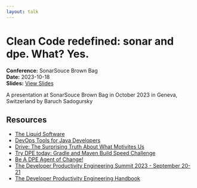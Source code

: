 ```yaml
---
layout: talk
---
```


# Clean Code redefined: sonar and dpe. What? Yes.

**Conference:** SonarSouce Brown Bag  
**Date:** 2023-10-18  
**Slides:** [View Slides](https://drive.google.com/file/d/1g7c0_TbJAo7hM5x7ksW_SjfwrmdWqPtn/view)  

A presentation at SonarSouce Brown Bag  in
                    October 2023 in
                    Geneva, Switzerland by 
                    Baruch Sadogursky

## Resources

- [The Liquid Software](https://amzn.to/3Nvx4ir)
- [DevOps Tools for Java Developers](https://amzn.to/3Ny2xAB)
- [Drive: The Surprising Truth About What Motivites Us](https://www.danpink.com/books/drive/)
- [Try DPE today: Gradle and Maven Build Speed Challenge](https://gradle.com/gradle-and-maven-build-speed-challenge/)
- [Be A DPE Agent of Change!](https://gradle.influitive.com/join/00010)
- [The Developer Productivity Engineering Summit 2023 - September 20-21](https://dpesummit.com/)
- [The Developer Productivity Engineering Handbook](https://gradle.com/developer-productivity-engineering/handbook/)

<!-- Source: https://speaking.jbaru.ch/tjq73m/clean-code-redefined-sonar-and-dpe-what-yes -->
